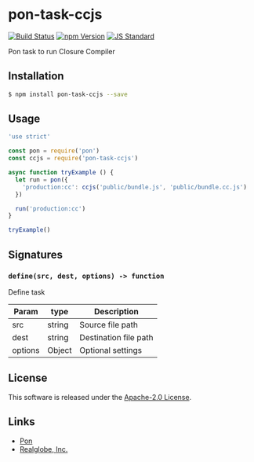 pon-task-ccjs
==========

<!---
This file is generated by ape-tmpl. Do not update manually.
--->

<!-- Badge Start -->
<a name="badges"></a>

[![Build Status][bd_travis_shield_url]][bd_travis_url]
[![npm Version][bd_npm_shield_url]][bd_npm_url]
[![JS Standard][bd_standard_shield_url]][bd_standard_url]

[bd_repo_url]: https://github.com/realglobe-Inc/pon-task-ccjs
[bd_travis_url]: http://travis-ci.org/realglobe-Inc/pon-task-ccjs
[bd_travis_shield_url]: http://img.shields.io/travis/realglobe-Inc/pon-task-ccjs.svg?style=flat
[bd_travis_com_url]: http://travis-ci.com/realglobe-Inc/pon-task-ccjs
[bd_travis_com_shield_url]: https://api.travis-ci.com/realglobe-Inc/pon-task-ccjs.svg?token=
[bd_license_url]: https://github.com/realglobe-Inc/pon-task-ccjs/blob/master/LICENSE
[bd_codeclimate_url]: http://codeclimate.com/github/realglobe-Inc/pon-task-ccjs
[bd_codeclimate_shield_url]: http://img.shields.io/codeclimate/github/realglobe-Inc/pon-task-ccjs.svg?style=flat
[bd_codeclimate_coverage_shield_url]: http://img.shields.io/codeclimate/coverage/github/realglobe-Inc/pon-task-ccjs.svg?style=flat
[bd_gemnasium_url]: https://gemnasium.com/realglobe-Inc/pon-task-ccjs
[bd_gemnasium_shield_url]: https://gemnasium.com/realglobe-Inc/pon-task-ccjs.svg
[bd_npm_url]: http://www.npmjs.org/package/pon-task-ccjs
[bd_npm_shield_url]: http://img.shields.io/npm/v/pon-task-ccjs.svg?style=flat
[bd_standard_url]: http://standardjs.com/
[bd_standard_shield_url]: https://img.shields.io/badge/code%20style-standard-brightgreen.svg

<!-- Badge End -->


<!-- Description Start -->
<a name="description"></a>

Pon task to run Closure Compiler

<!-- Description End -->


<!-- Overview Start -->
<a name="overview"></a>



<!-- Overview End -->


<!-- Sections Start -->
<a name="sections"></a>

<!-- Section from "doc/guides/01.Installation.md.hbs" Start -->

<a name="section-doc-guides-01-installation-md"></a>

Installation
-----

```bash
$ npm install pon-task-ccjs --save
```


<!-- Section from "doc/guides/01.Installation.md.hbs" End -->

<!-- Section from "doc/guides/02.Usage.md.hbs" Start -->

<a name="section-doc-guides-02-usage-md"></a>

Usage
---------

```javascript
'use strict'

const pon = require('pon')
const ccjs = require('pon-task-ccjs')

async function tryExample () {
  let run = pon({
    'production:cc': ccjs('public/bundle.js', 'public/bundle.cc.js')
  })

  run('production:cc')
}

tryExample()


```


<!-- Section from "doc/guides/02.Usage.md.hbs" End -->

<!-- Section from "doc/guides/03.Signature.md.hbs" Start -->

<a name="section-doc-guides-03-signature-md"></a>

Signatures
---------


### `define(src, dest, options) -> function`

Define task

| Param | type | Description |
| ---- | --- | ----------- |
| src | string |  Source file path |
| dest | string |  Destination file path |
| options | Object |  Optional settings |



<!-- Section from "doc/guides/03.Signature.md.hbs" End -->


<!-- Sections Start -->


<!-- LICENSE Start -->
<a name="license"></a>

License
-------
This software is released under the [Apache-2.0 License](https://github.com/realglobe-Inc/pon-task-ccjs/blob/master/LICENSE).

<!-- LICENSE End -->


<!-- Links Start -->
<a name="links"></a>

Links
------

+ [Pon][pon_url]
+ [Realglobe, Inc.][realglobe,_inc__url]

[pon_url]: https://github.com/realglobe-Inc/pon
[realglobe,_inc__url]: http://realglobe.jp

<!-- Links End -->
